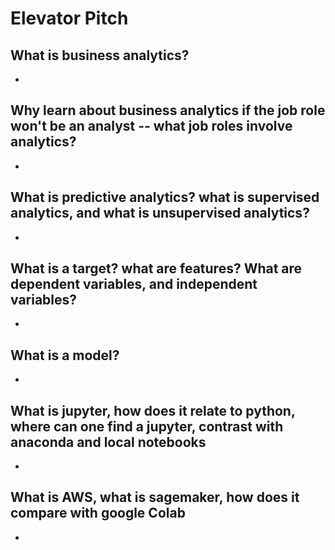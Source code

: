 # **Elevator Pitch**

## What is business analytics?
*

## Why learn about business analytics if the job role won't be an analyst -- what job roles involve analytics?
*

## What is predictive analytics? what is supervised analytics, and what is unsupervised analytics?
*    

## What is a target? what are features? What are dependent variables, and independent variables?
*   

## What is a model?
*

## What is jupyter, how does it relate to python, where can one find a jupyter, contrast with anaconda and local notebooks
*

## What is AWS, what is sagemaker, how does it compare with google Colab
*
